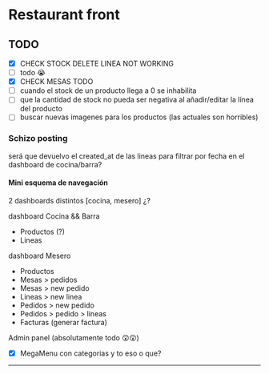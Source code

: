 # Restaurant front

## TODO

- [x] CHECK STOCK DELETE LINEA NOT WORKING
- [ ] todo 😭
- [x] CHECK MESAS TODO
- [ ] cuando el stock de un producto llega a 0 se inhabilita
- [ ] que la cantidad de stock no pueda ser negativa al añadir/editar la línea del producto
- [ ] buscar nuevas imagenes para los productos (las actuales son horribles)

### Schizo posting

será que devuelvo el created_at de las lineas para filtrar por fecha en el dashboard de cocina/barra?

#### Mini esquema de navegación

2 dashboards distintos [cocina, mesero] ¿?

dashboard Cocina && Barra

- Productos (?)
- Lineas

dashboard Mesero

- Productos
- Mesas > pedidos
- Mesas > new pedido
- Lineas > new linea
- Pedidos > new pedido
- Pedidos > pedido > lineas
- Facturas (generar factura)

Admin panel (absolutamente todo 😲😲)

- [x] MegaMenu con categorias y to eso o que?

---
